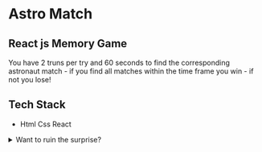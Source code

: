 # Astro Match

## React js Memory Game

You have 2 truns per try and 60 seconds to find the corresponding astronaut match - if you find all matches within the time frame you win - if not you lose!

## Tech Stack

* Html
  Css
  React

<details>
<summary>Want to ruin the surprise?</summary>
<br>
Well, you asked for it!
</details>
